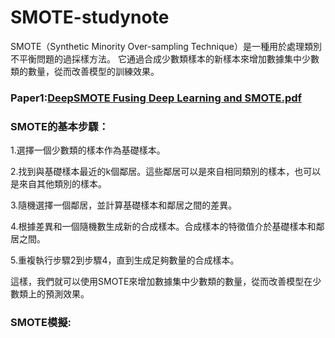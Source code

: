 # SMOTE-studynote

SMOTE（Synthetic Minority Over-sampling Technique）是一種用於處理類別不平衡問題的過採樣方法。
它通過合成少數類樣本的新樣本來增加數據集中少數類的數量，從而改善模型的訓練效果。

### Paper1:[DeepSMOTE Fusing Deep Learning and SMOTE.pdf](https://github.com/Anderson991288/SMOTE-studynote/files/11779355/DeepSMOTE.Fusing.Deep.Learning.and.SMOTE.pdf)



### SMOTE的基本步驟：

1.選擇一個少數類的樣本作為基礎樣本。

2.找到與基礎樣本最近的k個鄰居。這些鄰居可以是來自相同類別的樣本，也可以是來自其他類別的樣本。

3.隨機選擇一個鄰居，並計算基礎樣本和鄰居之間的差異。

4.根據差異和一個隨機數生成新的合成樣本。合成樣本的特徵值介於基礎樣本和鄰居之間。

5.重複執行步驟2到步驟4，直到生成足夠數量的合成樣本。

這樣，我們就可以使用SMOTE來增加數據集中少數類的數量，從而改善模型在少數類上的預測效果。

### SMOTE模擬: 
